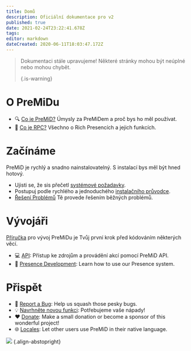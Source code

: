 ```yaml
---
title: Domů
description: Oficiální dokumentace pro v2
published: true
date: 2021-02-24T23:22:41.678Z
tags:
editor: markdown
dateCreated: 2020-06-11T18:03:47.172Z
---
```


> Dokumentaci stále upravujeme! Některé stránky mohou být neúplné nebo mohou chybět. 
> 
> {.is-warning}

# O PreMiDu
- :mag: [Co je PreMiD?](/about) Úmysly za PreMiDem a proč bys ho měl používat.
- :link: [Co je RPC?](https://discordapp.com/rich-presence) Všechno o Rich Presencích a jejich funkcích.

# Začínáme

PreMiD je rychlý a snadno nainstalovatelný. S instalací bys měl být hned hotový.

- Ujisti se, že sis přečetl [systémové požadavky](/install/requirements).
- Postupuj podle rychlého a jednoduchého [instalačního průvodce](/install).
- [Řešení Problémů](/troubleshooting) Tě provede řešením běžných problémů.

# Vývojáři

[Příručka](/dev) pro vývoj PreMiDu je Tvůj první krok před kódováním některých věcí.

- :computer: [API](/dev/api): Přístup ke zdrojům a provádění akcí pomocí PreMiD API.
- :wrench: [Presence Development](/dev/presence): Learn how to use our Presence system.

# Přispět
- :bug: [Report a Bug](https://github.com/PreMiD): Help us squash those pesky bugs.
- :bulb: [Navrhněte novou funkci](https://discord.premid.app/): Potřebujeme vaše nápady!
- :heart: [Donate](https://www.patreon.com/Timeraa): Make a small donation or become a sponsor of this wonderful project!
- :globe_with_meridians: [Locales](https://translate.premid.app): Let other users use PreMiD in their native language.

![](https://beta.premid.app/img/logo.2b414dc2.gif) {.align-abstopright}